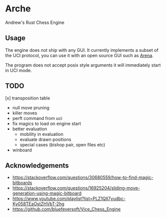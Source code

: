 # Arche
Andrew's Rust Chess Engine

## Usage

The engine does not ship with any GUI. It currently implements a subset of the UCI protocol, you can use it with an open source GUI such as [Arena](http://www.playwitharena.de/).

The program does not accept posix style arguments it will immediately start in UCI mode.

## TODO
 
[x] transposition table
- null move pruning
- killer moves
- perft command from uci
- fix magics to load on engine start
- better evaluation
  - mobility in evaluation
  - evaluate drawn positions
  - special cases (bishop pair, open files etc)
- winboard

## Acknowledgements

- https://stackoverflow.com/questions/30680559/how-to-find-magic-bitboards
- https://stackoverflow.com/questions/16925204/sliding-move-generation-using-magic-bitboard
- https://www.youtube.com/playlist?list=PLZ1QII7yudbc-Ky058TEaOstZHVbT-2hg
- https://github.com/bluefeversoft/Vice_Chess_Engine
